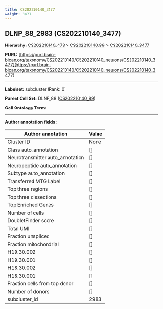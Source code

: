 ```yaml
---
title: CS202210140_3477
weight: 3477
---
```

## DLNP_88_2983 (CS202210140_3477)
<b>Hierarchy: </b>
[CS202210140_473](../CS202210140_473) >
[CS202210140_89](../CS202210140_89) >
[CS202210140_3477](../CS202210140_3477)

**PURL:** [https://purl.brain-bican.org/taxonomy/CS202210140/CS202210140_neurons/CS202210140_3477](https://purl.brain-bican.org/taxonomy/CS202210140/CS202210140_neurons/CS202210140_3477)

---


**Labelset:** subcluster (Rank: 0)

**Parent Cell Set:** DLNP_88 ([CS202210140_89](../CS202210140_89))



**Cell Ontology Term:** 

[MARKER GENES.]: #


---

[TRANSFERRED ANNOTATIONS.]: #


[AUTHOR ANNOTATION FIELDS.]: #


**Author annotation fields:**

| Author annotation | Value |
|-------------------|-------|
|Cluster ID|None|
|Class auto_annotation|[]|
|Neurotransmitter auto_annotation|[]|
|Neuropeptide auto_annotation|[]|
|Subtype auto_annotation|[]|
|Transferred MTG Label|[]|
|Top three regions|[]|
|Top three dissections|[]|
|Top Enriched Genes|[]|
|Number of cells|[]|
|DoubletFinder score|[]|
|Total UMI|[]|
|Fraction unspliced|[]|
|Fraction mitochondrial|[]|
|H19.30.002|[]|
|H19.30.001|[]|
|H18.30.002|[]|
|H18.30.001|[]|
|Fraction cells from top donor|[]|
|Number of donors|[]|
|subcluster_id|2983|
